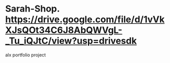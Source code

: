# Sarah-Shop. https://drive.google.com/file/d/1vVkXJsQOt34C6J8AbQWVgL-_Tu_iQJtC/view?usp=drivesdk
alx portfolio project
